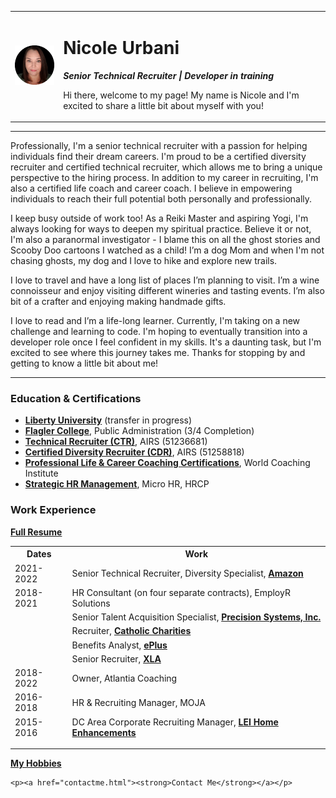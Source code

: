 <!DOCTYPE html>
<html lang="en">
<head>
    <meta charset="UTF-8">
 </head>
<body>
   <table cellspacing="20">
        <tr>
            <td><img src="p1-modified.png" alt="Nicole's profile picture"></td>
            <td><h1>Nicole Urbani</h1>
                <p><em><strong> Senior Technical Recruiter | Developer in training </strong></em></p>
                <p>Hi there, welcome to my page! My name is Nicole and I'm excited to share a little bit about 
                myself with you!</p></td>
        </tr>
   </table>
   <hr>     
    <p>Professionally, I'm a senior technical recruiter with a passion for helping individuals find 
    their dream careers. I'm proud to be a certified diversity recruiter and certified technical 
    recruiter, which allows me to bring a unique perspective to the hiring process.  In addition 
    to my career in recruiting, I'm also a certified life coach and career coach. I believe in 
    empowering individuals to reach their full potential both personally and professionally.</p>
    <p>I keep busy outside of work too!  As a Reiki Master and aspiring Yogi, I'm always looking for 
    ways to deepen my spiritual practice. Believe it or not, I'm also a paranormal investigator - 
    I blame this on all the ghost stories and Scooby Doo cartoons I watched as a child! 
    I’m a dog Mom and when I'm not chasing ghosts, my dog and I love to hike and explore new trails.</p>
    <p>I love to travel and have a long list of places I’m planning to visit.  I’m a wine connoisseur and enjoy visiting different wineries and tasting events.
    I’m also bit of a crafter and enjoying making handmade gifts.</p>
    <p>I love to read and I’m a life-long learner.  Currently, I'm taking on a new challenge and 
    learning to code. I'm hoping to eventually transition into a developer role once I feel confident in my skills. It's a daunting task, but I'm excited to see where this journey takes me.
    Thanks for stopping by and getting to know a little bit about me!</p>
   <hr>
    <h3>Education & Certifications</h3>
    <ul>
        <li><a href="https://www.liberty.edu/"><strong>Liberty University</strong></a> (transfer in progress)</li> 
        <li><a href="https://www.flagler.edu/"><strong>Flagler College</strong></a>, Public Administration (3/4 Completion)</li> 
        <li><a href="https://www.airscorp.com/mc/training_certification.guid"><strong>Technical Recruiter (CTR)</strong></a>, AIRS (51236681)</li> 
        <li><a href="https://www.airscorp.com/mc/training_certification.guid"><strong>Certified Diversity Recruiter (CDR)</strong></a>, AIRS (51258818)</li> 
        <li><a href="https://worldcoachinstitute.com/index.html"><strong>Professional Life & Career Coaching Certifications</strong></a>, World Coaching Institute</li> 
        <li><a href="https://micro.hrcp.com/about_certification/"><strong>Strategic HR Management</strong></a>, Micro HR, HRCP</li> 
    </ul>
    <h3>Work Experience</h3>
    <p><a href="Urbani 1.26.23.pdf"><strong>Full Resume</strong></a></p>
    <table cellspacing="10">
        <thead>
            <tr>
                <th>Dates</th>
                <th>Work</th>
            </tr>
            <tr>
                <td>
                    2021-2022
                </td>
                <td>
                    Senior Technical Recruiter, Diversity Specialist, <a href="https://www.amazon.com/"><strong>Amazon</strong></a>
                </td>
            </tr>
            <tr>
                <td>
                    2018-2021
                </td>
                <td>
                    HR Consultant (on four separate contracts), EmployR Solutions
                </td>
            </tr>
            <tr>
                <td></td>
                <td>
                    Senior Talent Acquisition Specialist, <a href="https://www.precisionsystems.co/"><strong>Precision Systems, Inc.</strong></a>
                </td>
            </tr>
            <tr>
                <td></td>
                <td>
                    Recruiter, <a href="https://www.catholiccharitiesdc.org/"><strong>Catholic Charities</strong></a>
                </td>
            </tr>
            <tr>
                <td></td>
                <td>
                    Benefits Analyst, <a href="https://www.eplus.com/"><strong>ePlus</strong></a>
                </td>
            </tr>
            <tr>
                <td></td>
                <td>
                    Senior Recruiter, <a href="http://xla.com/"><strong>XLA</strong></a>
                </td>
            </tr>
            <td>
                2018-2022
            </td>
            <td>
                Owner, Atlantia Coaching
            </td>
            <tr>
                <td>
                    2016-2018
                </td>
                <td>
                    HR & Recruiting Manager, MOJA
                </td>
            </tr>
            <tr>
                <td>
                    2015-2016
                </td>
                <td>
                    DC Area Corporate Recruiting Manager, <a href="https://leihomeenhancements.com/"><strong>LEI Home Enhancements</strong></a>
                </td>
            </tr>
        </thead>
    </table>
    <hr>
    <p><a href="hobbies.html"><strong>My Hobbies</strong></a></p>
    
    <p><a href="contactme.html"><strong>Contact Me</strong></a></p>

</body>
</html>
